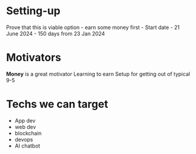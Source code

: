 # Setting-up
Prove that this is viable option - earn some money first - Start date - 21 June 2024 - 150 days from 23 Jan 2024

# Motivators
**Money** is a great motivator
Learning to earn
Setup for getting out of typical 9-5

# Techs we can target 
- App dev
- web dev
- blockchain
- devops
- AI chatbot
